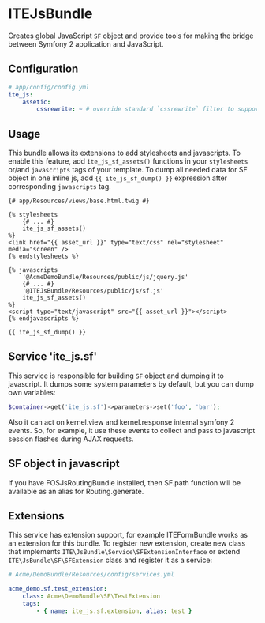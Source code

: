 ITEJsBundle
===========

Creates global JavaScript `SF` object and provide tools for making the bridge between Symfony 2 application and JavaScript.

Configuration
-------------

```yml
# app/config/config.yml
ite_js:
    assetic:
        cssrewrite: ~ # override standard `cssrewrite` filter to support @AcmeDemoBundle/Resources/public/... syntax
```

Usage
-----

This bundle allows its extensions to add stylesheets and javascripts. To enable this feature, add `ite_js_sf_assets()` functions in your `stylesheets` or/and `javascripts` tags of your template. To dump all needed data for SF object in one inline js, add `{{ ite_js_sf_dump() }}` expression after corresponding `javascripts` tag.

```twig
{# app/Resources/views/base.html.twig #}

{% stylesheets
    {# ... #}
    ite_js_sf_assets()
%}
<link href="{{ asset_url }}" type="text/css" rel="stylesheet" media="screen" />
{% endstylesheets %}

{% javascripts
    '@AcmeDemoBundle/Resources/public/js/jquery.js'
    {# ... #}
    '@ITEJsBundle/Resources/public/js/sf.js'
    ite_js_sf_assets()
%}
<script type="text/javascript" src="{{ asset_url }}"></script>
{% endjavascripts %}

{{ ite_js_sf_dump() }}
```

Service 'ite_js.sf'
-------------------

This service is responsible for building `SF` object and dumping it to javascript. It dumps some system parameters by default, but you can dump own variables:

``` php
$container->get('ite_js.sf')->parameters->set('foo', 'bar');
```

Also it can act on kernel.view and kernel.response internal symfony 2 events. So, for example, it use these events to collect and pass to javascript session flashes during AJAX requests.

SF object in javascript
-----------------------

If you have FOSJsRoutingBundle installed, then SF.path function will be available as an alias for Routing.generate.

Extensions
----------

This service has extension support, for example ITEFormBundle works as an extension for this bundle. To register new extension, create new class that implements `ITE\JsBundle\Service\SFExtensionInterface` or extend `ITE\JsBundle\SF\SFExtension` class and register it as a service:

```yml
# Acme/DemoBundle/Resources/config/services.yml

acme_demo.sf.test_extension:
    class: Acme\DemoBundle\SF\TestExtension
    tags:
        - { name: ite_js.sf.extension, alias: test }
```
